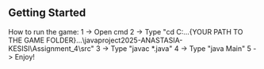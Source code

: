 ## Getting Started

How to run the game:
1 -> Open cmd
2 -> Type "cd C:\...{YOUR PATH TO THE GAME FOLDER}...\javaproject2025-ANASTASIA-KESISI\Assignment_4\src"
3 -> Type "javac *.java"
4 -> Type "java Main"
5 -> Enjoy!

